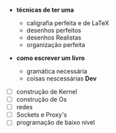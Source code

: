 - **técnicas de ter uma**
	- caligrafia perfeita e de LaTeX 
	- desenhos perfeitos
	- desenhos Realistas 
	- organização perfeita 
	
- **como escrever um livro** 
	- gramática necessária
	- coisas nescessárias
**Dev**
- [ ] construção de Kernel 
- [ ] construção de Os 
- [ ] redes
- [ ] Sockets e Proxy's
- [ ] programação de baixo nível